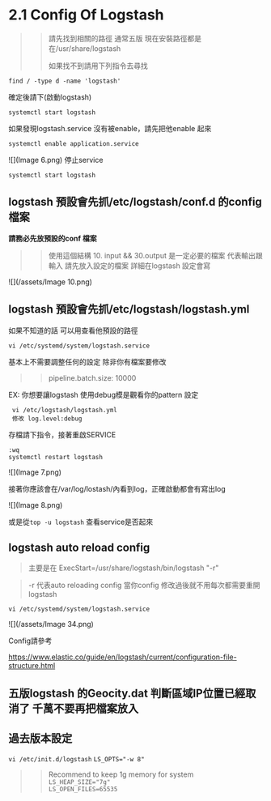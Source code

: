 # 2.1 Config Of Logstash

>>請先找到相關的路徑 
>>通常五版 現在安裝路徑都是在/usr/share/logstash     
>>
>>如果找不到請用下列指令去尋找

    find / -type d -name 'logstash' 
    
確定後請下(啟動logstash)

    systemctl start logstash    
如果發現logstash.service 沒有被enable，請先把他enable 起來

    systemctl enable application.service  
![](Image 6.png)
停止service    
     
    systemctl start logstash    
## logstash 預設會先抓/etc/logstash/conf.d 的config檔案
**請務必先放預設的conf 檔案**

>> 使用這個結構 10. input  && 30.output 是一定必要的檔案 代表輸出跟輸入   請先放入設定的檔案 詳細在logstash 設定會寫


![](/assets/Image 10.png)

## logstash 預設會先抓/etc/logstash/logstash.yml

如果不知道的話 可以用查看他預設的路徑

    vi /etc/systemd/system/logstash.service 
    
基本上不需要調整任何的設定 除非你有檔案要修改 

>>pipeline.batch.size: 10000
>>
EX: 你想要讓logstash 使用debug模是觀看你的pattern 設定

     vi /etc/logstash/logstash.yml
     修改 log.level:debug 
存檔請下指令，接著重啟SERVICE

    :wq
    systemctl restart logstash         

![](Image 7.png)

接著你應該會在/var/log/lostash/內看到log，正確啟動都會有寫出log 

![](Image 8.png)

或是從`top -u logstash` 查看service是否起來

## logstash auto reload config

>主要是在 ExecStart=/usr/share/logstash/bin/logstash "-r"

>-r 代表auto reloading config 當你config 修改過後就不用每次都需要重開logstash

```
vi /etc/systemd/system/logstash.service
```


![](/assets/Image 34.png)


Config請參考

https://www.elastic.co/guide/en/logstash/current/configuration-file-structure.html
## 五版logstash 的Geocity.dat 判斷區域IP位置已經取消了 千萬不要再把檔案放入


## 過去版本設定

`vi /etc/init.d/logstash`
`LS_OPTS="-w 8"`
>>Recommend to keep 1g memory for system    
`LS_HEAP_SIZE="7g"`   
`LS_OPEN_FILES=65535`

